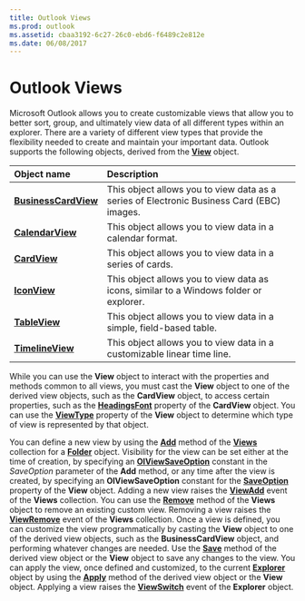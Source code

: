 ```yaml
---
title: Outlook Views
ms.prod: outlook
ms.assetid: cbaa3192-6c27-26c0-ebd6-f6489c2e812e
ms.date: 06/08/2017
---
```



# Outlook Views

Microsoft Outlook allows you to create customizable views that allow you to better sort, group, and ultimately view data of all different types within an explorer. There are a variety of different view types that provide the flexibility needed to create and maintain your important data. Outlook supports the following objects, derived from the **[View](view-object-outlook.md)** object.


|**Object name**|**Description**|
|:-----|:-----|
| **[BusinessCardView](businesscardview-object-outlook.md)**|This object allows you to view data as a series of Electronic Business Card (EBC) images.|
| **[CalendarView](calendarview-object-outlook.md)**|This object allows you to view data in a calendar format.|
| **[CardView](cardview-object-outlook.md)**|This object allows you to view data in a series of cards.|
| **[IconView](iconview-object-outlook.md)**|This object allows you to view data as icons, similar to a Windows folder or explorer.|
| **[TableView](tableview-object-outlook.md)**|This object allows you to view data in a simple, field-based table.|
| **[TimelineView](timelineview-object-outlook.md)**|This object allows you to view data in a customizable linear time line.|

While you can use the **View** object to interact with the properties and methods common to all views, you must cast the **View** object to one of the derived view objects, such as the **CardView** object, to access certain properties, such as the **[HeadingsFont](cardview-headingsfont-property-outlook.md)** property of the **CardView** object. You can use the **[ViewType](view-viewtype-property-outlook.md)** property of the **View** object to determine which type of view is represented by that object.

You can define a new view by using the **[Add](views-add-method-outlook.md)** method of the **[Views](views-object-outlook.md)** collection for a **[Folder](folder-object-outlook.md)** object. Visibility for the view can be set either at the time of creation, by specifying an **[OlViewSaveOption](olviewsaveoption-enumeration-outlook.md)** constant in the _SaveOption_ parameter of the **Add** method, or any time after the view is created, by specifying an **OlViewSaveOption** constant for the **[SaveOption](view-saveoption-property-outlook.md)** property of the **View** object. Adding a new view raises the **[ViewAdd](views-viewadd-event-outlook.md)** event of the **Views** collection.
You can use the **[Remove](views-remove-method-outlook.md)** method of the **Views** object to remove an existing custom view. Removing a view raises the **[ViewRemove](views-viewremove-event-outlook.md)** event of the **Views** collection.
Once a view is defined, you can customize the view programmatically by casting the **View** object to one of the derived view objects, such as the **BusinessCardView** object, and performing whatever changes are needed. Use the **[Save](view-save-method-outlook.md)** method of the derived view object or the **View** object to save any changes to the view.
You can apply the view, once defined and customized, to the current **[Explorer](explorer-object-outlook.md)** object by using the **[Apply](view-apply-method-outlook.md)** method of the derived view object or the **View** object. Applying a view raises the **[ViewSwitch](explorer-viewswitch-event-outlook.md)** event of the **Explorer** object.

